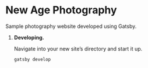 # New Age Photography

Sample photography website developed using Gatsby.

1.  **Developing.**

    Navigate into your new site’s directory and start it up.

    ```shell
    gatsby develop
    ```
